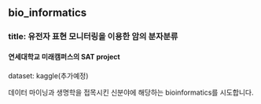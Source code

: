## bio_informatics

### title: 유전자 표현 모니터링을 이용한 암의 분자분류

#### 연세대학교 미래캠퍼스의 SAT project


dataset: kaggle(추가예정)

데이터 마이닝과 생명학을 접목시킨 신분야에 해당하는 bioinformatics를 시도합니다.
